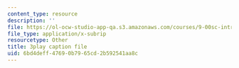 ```yaml
---
content_type: resource
description: ''
file: https://ol-ocw-studio-app-qa.s3.amazonaws.com/courses/9-00sc-introduction-to-psychology-fall-2011/6bd4deff47690b7965cd2b592541aa8c_SjjGiqf96rI.srt
file_type: application/x-subrip
resourcetype: Other
title: 3play caption file
uid: 6bd4deff-4769-0b79-65cd-2b592541aa8c
---
```

